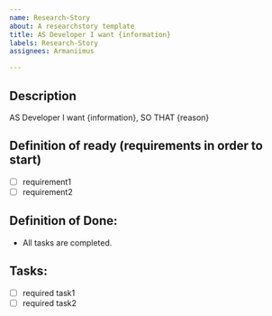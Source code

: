 ```yaml
---
name: Research-Story
about: A researchstory template
title: AS Developer I want {information}
labels: Research-Story
assignees: Armaniimus

---
```

## Description
AS Developer I want {information}, SO THAT {reason}

## Definition of ready (requirements in order to start)
- [ ] requirement1
- [ ] requirement2

## Definition of Done:
- All tasks are completed.

## Tasks:
- [ ] required task1
- [ ] required task2